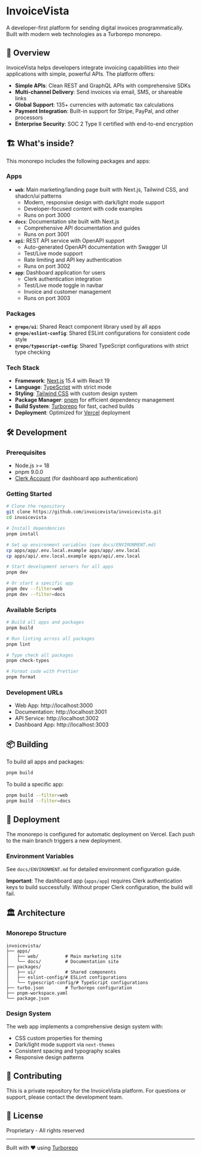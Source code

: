 # InvoiceVista

A developer-first platform for sending digital invoices programmatically. Built with modern web technologies as a Turborepo monorepo.

## 🚀 Overview

InvoiceVista helps developers integrate invoicing capabilities into their applications with simple, powerful APIs. The platform offers:

- **Simple APIs**: Clean REST and GraphQL APIs with comprehensive SDKs
- **Multi-channel Delivery**: Send invoices via email, SMS, or shareable links
- **Global Support**: 135+ currencies with automatic tax calculations
- **Payment Integration**: Built-in support for Stripe, PayPal, and other processors
- **Enterprise Security**: SOC 2 Type II certified with end-to-end encryption

## 🏗️ What's inside?

This monorepo includes the following packages and apps:

### Apps

- **`web`**: Main marketing/landing page built with Next.js, Tailwind CSS, and shadcn/ui patterns
  - Modern, responsive design with dark/light mode support
  - Developer-focused content with code examples
  - Runs on port 3000
- **`docs`**: Documentation site built with Next.js
  - Comprehensive API documentation and guides
  - Runs on port 3001
- **`api`**: REST API service with OpenAPI support
  - Auto-generated OpenAPI documentation with Swagger UI
  - Test/Live mode support
  - Rate limiting and API key authentication
  - Runs on port 3002
- **`app`**: Dashboard application for users
  - Clerk authentication integration
  - Test/Live mode toggle in navbar
  - Invoice and customer management
  - Runs on port 3003

### Packages

- **`@repo/ui`**: Shared React component library used by all apps
- **`@repo/eslint-config`**: Shared ESLint configurations for consistent code style
- **`@repo/typescript-config`**: Shared TypeScript configurations with strict type checking

### Tech Stack

- **Framework**: [Next.js](https://nextjs.org/) 15.4 with React 19
- **Language**: [TypeScript](https://www.typescriptlang.org/) with strict mode
- **Styling**: [Tailwind CSS](https://tailwindcss.com/) with custom design system
- **Package Manager**: [pnpm](https://pnpm.io/) for efficient dependency management
- **Build System**: [Turborepo](https://turborepo.com/) for fast, cached builds
- **Deployment**: Optimized for [Vercel](https://vercel.com/) deployment

## 🛠️ Development

### Prerequisites

- Node.js >= 18
- pnpm 9.0.0
- [Clerk Account](https://clerk.com) (for dashboard app authentication)

### Getting Started

```bash
# Clone the repository
git clone https://github.com/invoicevista/invoicevista.git
cd invoicevista

# Install dependencies
pnpm install

# Set up environment variables (see docs/ENVIRONMENT.md)
cp apps/app/.env.local.example apps/app/.env.local
cp apps/api/.env.local.example apps/api/.env.local

# Start development servers for all apps
pnpm dev

# Or start a specific app
pnpm dev --filter=web
pnpm dev --filter=docs
```

### Available Scripts

```bash
# Build all apps and packages
pnpm build

# Run linting across all packages
pnpm lint

# Type check all packages
pnpm check-types

# Format code with Prettier
pnpm format
```

### Development URLs

- Web App: http://localhost:3000
- Documentation: http://localhost:3001
- API Service: http://localhost:3002
- Dashboard App: http://localhost:3003

## 📦 Building

To build all apps and packages:

```bash
pnpm build
```

To build a specific app:

```bash
pnpm build --filter=web
pnpm build --filter=docs
```

## 🚀 Deployment

The monorepo is configured for automatic deployment on Vercel. Each push to the main branch triggers a new deployment.

### Environment Variables

See `docs/ENVIRONMENT.md` for detailed environment configuration guide.

**Important**: The dashboard app (`apps/app`) requires Clerk authentication keys to build successfully. Without proper Clerk configuration, the build will fail.

## 🏛️ Architecture

### Monorepo Structure

```
invoicevista/
├── apps/
│   ├── web/          # Main marketing site
│   └── docs/         # Documentation site
├── packages/
│   ├── ui/           # Shared components
│   ├── eslint-config/# ESLint configurations
│   └── typescript-config/# TypeScript configurations
├── turbo.json        # Turborepo configuration
├── pnpm-workspace.yaml
└── package.json
```

### Design System

The web app implements a comprehensive design system with:
- CSS custom properties for theming
- Dark/light mode support via `next-themes`
- Consistent spacing and typography scales
- Responsive design patterns

## 🤝 Contributing

This is a private repository for the InvoiceVista platform. For questions or support, please contact the development team.

## 📄 License

Proprietary - All rights reserved

---

Built with ❤️ using [Turborepo](https://turborepo.com/)